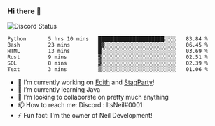 ### Hi there 👋

![Discord Status](https://discord.c99.nl/widget/theme-1/702385226407608341.png)

<!--START_SECTION:waka-->

```text
Python       5 hrs 10 mins   █████████████████████░░░░   83.84 %
Bash         23 mins         █▓░░░░░░░░░░░░░░░░░░░░░░░   06.45 %
HTML         13 mins         █░░░░░░░░░░░░░░░░░░░░░░░░   03.69 %
Rust         9 mins          ▓░░░░░░░░░░░░░░░░░░░░░░░░   02.51 %
SQL          8 mins          ▓░░░░░░░░░░░░░░░░░░░░░░░░   02.39 %
Text         3 mins          ▒░░░░░░░░░░░░░░░░░░░░░░░░   01.06 %
```

<!--END_SECTION:waka-->
- 🔭 I’m currently working on [Edith](https://github.com/NeilDevelopment/Edith) and [StagParty](https://github.com/StagParty)!
- 🌱 I’m currently learning Java
- 👯 I’m looking to collaborate on pretty much anything
- 📫 How to reach me: Discord : ItsNeil#0001
- ⚡ Fun fact: I'm the owner of Neil Development!
